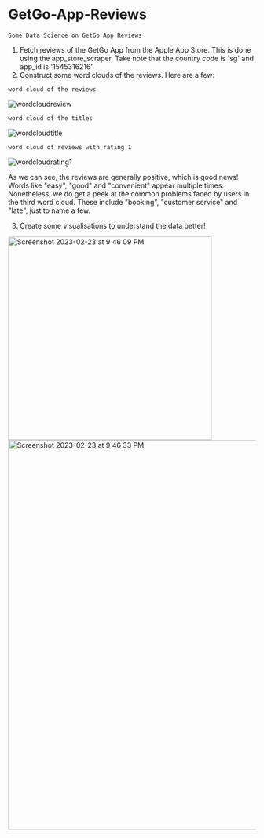 # GetGo-App-Reviews

```Some Data Science on GetGo App Reviews```

1. Fetch reviews of the GetGo App from the Apple App Store. This is done using the app_store_scraper. Take note that the country code is 'sg' and app_id is 
'1545316216'.
2. Construct some word clouds of the reviews. Here are a few:

```word cloud of the reviews```

![wordcloudreview](https://user-images.githubusercontent.com/95064358/221010235-a98befac-ccbc-44e7-a18a-f0e1ed36466c.png)

```word cloud of the titles```

![wordcloudtitle](https://user-images.githubusercontent.com/95064358/221010289-f4ab6592-9a98-4c3f-8687-1733dd358793.png)

```word cloud of reviews with rating 1```

![wordcloudrating1](https://user-images.githubusercontent.com/95064358/221010346-786d7102-139d-423a-9feb-e92d0ba0962c.png)

As we can see, the reviews are generally positive, which is good news! Words like "easy", "good" and "convenient" appear multiple times. Nonetheless, we do get a peek at the common problems faced by users in the third word cloud. These include "booking", "customer service" and "late", just to name a few. 

3. Create some visualisations to understand the data better!

<img width="414" alt="Screenshot 2023-02-23 at 9 46 09 PM" src="https://user-images.githubusercontent.com/95064358/221013917-592acd86-eef3-40c0-874e-ecb3a3523c8e.png">

<img width="794" alt="Screenshot 2023-02-23 at 9 46 33 PM" src="https://user-images.githubusercontent.com/95064358/221013984-d80c38f1-830b-4703-bfeb-8b18d5f371c6.png">
